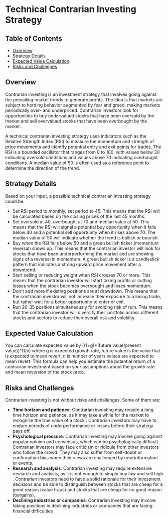 # Technical Contrarian Investing Strategy

## Table of Contents

- [Overview](#overview)
- [Strategy Details](#strategy-details)
- [Expected Value Calculation](#expected-value-calculation)
- [Risks and Challenges](#risks-and-challenges)




## Overview

Contrarian investing is an investment strategy that involves going against the prevailing market trends to generate profits. The idea is that markets are subject to herding behavior augmented by fear and greed, making markets periodically over- and underpriced. Contrarian investors look for opportunities to buy undervalued stocks that have been oversold by the market and sell overvalued stocks that have been overbought by the market.

A technical contrarian investing strategy uses indicators such as the Relative Strength Index (RSI) to measure the momentum and strength of price movements and identify potential entry and exit points for trades. The RSI is a bounded oscillator that ranges from 0 to 100, with values below 30 indicating oversold conditions and values above 70 indicating overbought conditions. A median value of 50 is often used as a reference point to determine the direction of the trend.

## Strategy Details

Based on your input, a possible technical contrarian investing strategy could be:

- Set RSI period to monthly, set period to 45. This means that the RSI will be calculated based on the closing prices of the last 45 months.
- Set oversold at 40, overbought at 70 and median value at 50. This means that the RSI will signal a potential buy opportunity when it falls below 40 and a potential sell opportunity when it rises above 70. The median value of 50 will indicate whether the trend is bullish or bearish.
- Buy when the RSI falls below 50 and a green bullish ticker (momentum reversal) shows up. This means that the contrarian investor will look for stocks that have been underperforming the market and are showing signs of a reversal in momentum. A green bullish ticker is a candlestick pattern that indicates a strong upward price movement after a downtrend.
- Start selling or reducing weight when RSI crosses 70 or more. This means that the contrarian investor will start taking profits or cutting losses when the stock becomes overbought and loses momentum.
- Don't add more if existing positions are at drawdown. This means that the contrarian investor will not increase their exposure to a losing trade, but rather wait for a better opportunity to enter or exit.
- Run 20-35 positions simultaneously for avoiding risk of ruin. This means that the contrarian investor will diversify their portfolio across different stocks and sectors to reduce their overall risk and volatility.

## Expected Value Calculation

You can calculate expected value by [(1+g)*(future value/present value)]^(1/n) where g is expected growth rate, future value is the value that is expected to mean revert, n is number of years values are expected to mean revert. This formula can help you estimate the potential return of a contrarian investment based on your assumptions about the growth rate and mean reversion of the stock price.

## Risks and Challenges

Contrarian investing is not without risks and challenges. Some of them are:

- **Time horizon and patience**: Contrarian investing may require a long time horizon and patience, as it may take a while for the market to recognize the true value of a stock . Contrarian investors may have to endure periods of underperformance or losses before their strategy pays off.
- **Psychological pressure**: Contrarian investing may involve going against popular opinion and consensus, which can be psychologically difficult . Contrarian investors may face criticism or ridicule from other investors who follow the crowd. They may also suffer from self-doubt or confirmation bias when their views are challenged by new information or events.
- **Research and analysis**: Contrarian investing may require extensive research and analysis, as it is not enough to simply buy low and sell high . Contrarian investors need to have a solid rationale for their investment decisions and be able to distinguish between stocks that are cheap for a good reason (value traps) and stocks that are cheap for no good reason (bargains).
- **Declining industries or companies**: Contrarian investing may involve taking positions in declining industries or companies that are facing financial difficulties
